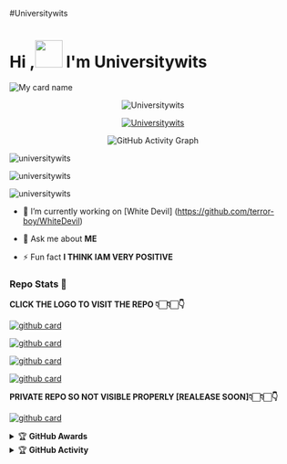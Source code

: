 #Universitywits 

# Hi ,<a href="Hey"><img src="https://raw.githubusercontent.com/UNIVERSITYWITS/UNIVERSITYWITS/UNIVERSITYWITS-OFFICIAL/media/Hi.gif" width="48px"></a> I'm Universitywits&nbsp;

![My card name](https://cardivo.vercel.app/api?name=Universitywits-%20&description=Hi,%20I'm%20a%20moderate%20Developer)

<p align="center"> <img src="https://komarev.com/ghpvc/?username=Universitywits &label=Profile%20views&color=0e75b6&style=flat" alt="Universitywits" /> </p>


<p align="center"> <a href="https://github.com/ryo-ma/github-profile-trophy"><img src="https://github-profile-trophy.vercel.app/?username=Universitywits" alt="Universitywits" /></a> </p>


<div align="center">
       
  ![GitHub Activity Graph](https://activity-graph.herokuapp.com/graph?username=Universitywits&bg_color=000000&color=4fff67&line=4fff67&point=ffffff&area=true&hide_border=true)
  </div>
 

<p align="center">
<p><img align="center" src="https://github-readme-stats.vercel.app/api/top-langs?username=Universitywits&show_icons=true&theme=dark&locale=en&layout=compact" alt="universitywits" /></p>

<p align="center">
<p><img align="center" src="https://github-readme-stats.vercel.app/api?username=universitywits&show_icons=true&theme=dark&locale=en" alt="universitywits" /></p>

<p><img align="center" src="https://github-readme-streak-stats.herokuapp.com/?user=universitywits&theme=dark" alt="universitywits" /></p>
</p>

- 🔭 I’m currently working on [White Devil] (https://github.com/terror-boy/WhiteDevil)

- 💬 Ask me about **ME**

- ⚡ Fun fact **I THINK IAM VERY POSITIVE**


### Repo Stats 🔭

**CLICK THE LOGO TO VISIT THE REPO 👇🏻👇🏻👇**


[![github card](https://github-readme-stats.vercel.app/api/pin/?username=universitywits&repo=WhiteDevil&theme=dark)](https://github.com/universitywits/WhiteDevil)




[![github card](https://github-readme-stats.vercel.app/api/pin/?username=universitywits&repo=White&theme=dark)](https://github.com/universitywits/White)



[![github card](https://github-readme-stats.vercel.app/api/pin/?username=terror-boy&repo=termux-package-basic&theme=nightowl)](https://github.com/terror-boy/termux-package-basic)



[![github card](https://github-readme-stats.vercel.app/api/pin/?username=terror-boy&repo=whatsapp-bot-collection&theme=dark)](https://github.com/terror-boy/whatsapp-bot-collection)


**PRIVATE REPO SO NOT VISIBLE PROPERLY [REALEASE SOON]👇🏻👇🏻👇**


[![github card](https://github-readme-stats.vercel.app/api/pin/?username=terror-boy&repo=WhiteDevil-UserBot&theme=nightowl)](https://github.com/terror-boy/WhiteDevil-UserBot)






<details>
    <summary>&#127942 <b>GitHub Awards</b></summary><br/>

![Github Trophy](https://github-profile-trophy.vercel.app/?username=universitywits)

</details>

<details>
    <summary>&#127942 <b>GitHub Activity</b></summary><br/>

![Metrics](https://metrics.lecoq.io/universitywits?template=classic&repositories.forks=true&languages=1&languages.colors=github&languages.threshold=0%25&config.timezone=Asia%2India)

</details> 
